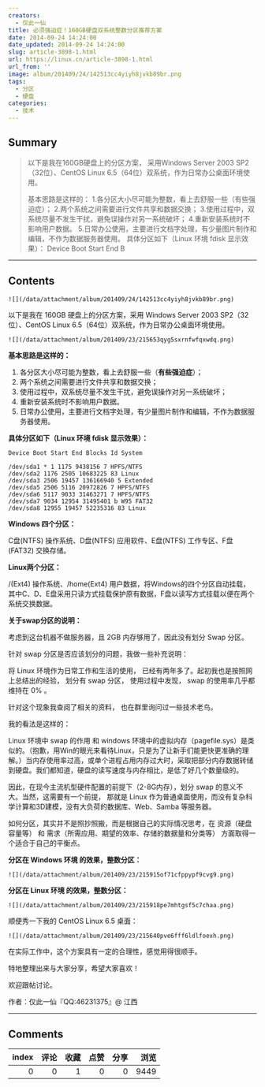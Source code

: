 ```yaml
---
creators:
  - 仅此一仙
title: 必须强迫症！160GB硬盘双系统整数分区推荐方案
date: 2014-09-24 14:24:00
date_updated: 2014-09-24 14:24:00
slug: article-3898-1.html
url: https://linux.cn/article-3898-1.html
url_from: ''
image: album/201409/24/142513cc4yiyh8jvkb89br.png
tags:
  - 分区
  - 硬盘
categories:
  - 技术
---
```


## Summary

> 以下是我在160GB硬盘上的分区方案，
>  采用Windows Server 2003 SP2（32位）、CentOS Linux 6.5（64位）双系统，作为日常办公桌面环境使用。
> 
> 基本思路是这样的：
>  1.各分区大小尽可能为整数，看上去舒服一些（有些强迫症）；
>  2.两个系统之间需要进行文件共享和数据交换；
>  3.使用过程中，双系统尽量不发生干扰，避免误操作对另一系统破坏；
>  4.重新安装系统时不影响用户数据。
>  5.日常办公使用，主要进行文档字处理，有少量图片制作和编辑，不作为数据服务器使用。
> 具体分区如下（Linux 环境 fdisk 显示效果）：
> Device Boot Start End B

***

<!-- more -->

## Contents

`![](/data/attachment/album/201409/24/142513cc4yiyh8jvkb89br.png)`

以下是我在 160GB 硬盘上的分区方案，采用 Windows Server 2003 SP2（32位）、CentOS Linux 6.5（64位）双系统，作为日常办公桌面环境使用。

`![](/data/attachment/album/201409/23/215653qyg5sxrnfwfqxwdq.png)`

**基本思路是这样的：**

1. 各分区大小尽可能为整数，看上去舒服一些（**有些强迫症**）；
2. 两个系统之间需要进行文件共享和数据交换；
3. 使用过程中，双系统尽量不发生干扰，避免误操作对另一系统破坏；
4. 重新安装系统时不影响用户数据。
5. 日常办公使用，主要进行文档字处理，有少量图片制作和编辑，不作为数据服务器使用。

**具体分区如下（Linux 环境 fdisk 显示效果）：**

```shell
Device Boot Start End Blocks Id System

/dev/sda1 * 1 1175 9438156 7 HPFS/NTFS
/dev/sda2 1176 2505 10683225 83 Linux
/dev/sda3 2506 19457 136166940 5 Extended
/dev/sda5 2506 5116 20972826 7 HPFS/NTFS
/dev/sda6 5117 9033 31463271 7 HPFS/NTFS
/dev/sda7 9034 12954 31495401 b W95 FAT32
/dev/sda8 12955 19457 52235316 83 Linux  
```

**Windows 四个分区：**

C盘(NTFS) 操作系统、D盘(NTFS) 应用软件、E盘(NTFS) 工作专区、F盘(FAT32) 交换存储。

**Linux两个分区：**

/(Ext4) 操作系统、/home(Ext4) 用户数据，将Windows的四个分区自动挂载，其中C、D、E盘采用只读方式挂载保护原有数据，F盘以读写方式挂载以便在两个系统交换数据。

**关于swap分区的说明：**

考虑到这台机器不做服务器，且 2GB 内存够用了，因此没有划分 Swap 分区。

针对 swap 分区是否应该划分的问题，我做一些补充说明：

将 Linux 环境作为日常工作和生活的使用， 已经有两年多了。起初我也是按照网上总结出的经验， 划分有 swap 分区， 使用过程中发现， swap 的使用率几乎都维持在 0% 。

针对这个现象我查阅了相关的资料， 也在群里询问过一些技术老鸟。

我的看法是这样的：

Linux 环境中 swap 的作用 和 windows 环境中的虚拟内存（pagefile.sys）是类似的。（抱歉，用Win的眼光来看待Linux，只是为了让新手们能更快更准确的理解。）当内存使用率过高，或单个进程占用内存过大时，采取把部分内存数据转储到硬盘。我们都知道，硬盘的读写速度与内存相比，是低了好几个数量级的。

因此，在现今主流机型硬件配置的前提下（2-8G内存），划分 swap 的意义不大。当然，这需要有一个前提， 那就是 Linux 作为普通桌面使用，而没有复杂科学计算和3D建模，没有大负荷的数据库、Web、Samba 等服务器。

如何分区，其实并不是照抄照搬，而是根据自己的实际情况思考，在 资源（硬盘容量等） 和 需求（所需应用、期望的效率、存储的数据量和分类等） 方面取得一个适合于自己的平衡点。

**分区在 Windows 环境 的效果，整数分区：** 

`![](/data/attachment/album/201409/23/215915of71cfppypf9cvg9.png)`

**分区在 Linux 环境 的效果，整数分区：**

`![](/data/attachment/album/201409/23/215918pe7mhtgsf5c7chaa.png)`

 

顺便秀一下我的 CentOS Linux 6.5 桌面：

`![](/data/attachment/album/201409/23/215640pve6fff6ldlfoexh.png)`

在实际工作中，这个方案具有一定的合理性，感觉用得很顺手。

特地整理出来与大家分享，希望大家喜欢！

欢迎跟帖讨论。

作者：仅此一仙『QQ:46231375』@ 江西

***

## Comments


|   index |   评论 |   收藏 |   点赞 |   分享 |   浏览 |
|--------:|-------:|-------:|-------:|-------:|-------:|
|       0 |      0 |      1 |      0 |      0 |   9449 |
